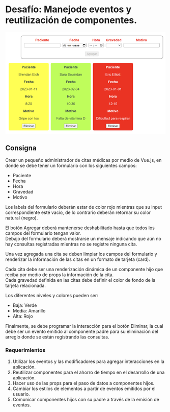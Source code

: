 # Desafío: Manejode eventos y reutilización de componentes.

![modelo interfaz](./src/assets/modelo.png)

## Consigna

Crear un pequeño administrador de citas médicas por medio de Vue.js, en donde se debe tener un formulario con los siguientes campos: 
- Paciente
- Fecha
- Hora
- Gravedad
- Motivo

Los labels del formulario deberán estar de color rojo mientras que su input correspondiente esté vacío, de lo contrario deberán retornar su color natural (negro).  

El botón Agregar deberá mantenerse deshabilitado hasta que todos los campos del
formulario tengan valor.  
Debajo del formulario deberá mostrarse un mensaje indicando que aún no hay consultas
registradas mientras no se registre ninguna cita.  

Una vez agregada una cita se deben limpiar los campos del formulario y renderizar la
información de las citas en un formato de tarjeta (card).  

Cada cita debe ser una renderización dinámica de un componente hijo que reciba por medio
de props la información de la cita.  
Cada gravedad definida en las citas debe definir el color de fondo de la tarjeta relacionada.  

Los diferentes niveles y colores pueden ser:
- Baja: Verde
- Media: Amarillo
- Alta: Rojo  

Finalmente, se debe programar la interacción para el botón Eliminar, la cual debe ser un
evento emitido al componente padre para su eliminación del arreglo donde se están
registrando las consultas.

### Requerimientos
1. Utilizar los eventos y las modificadores para agregar interacciones en la aplicación.  
2. Reutilizar componentes para el ahorro de tiempo en el desarrollo de una aplicación.  
3. Hacer uso de las props para el paso de datos a componentes hijos.  
4. Cambiar los estilos de elementos a partir de eventos emitidos por el usuario.  
5. Comunicar componentes hijos con su padre a través de la emisión de eventos.  